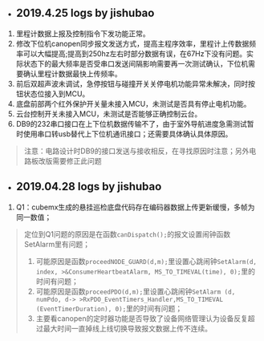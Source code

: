 - ## 2019.4.25 logs by jishubao
1. 里程计数据上报及控制指令下发功能正常。
2. 修改下位机canopen同步报文发送方式，提高主程序效率，里程计上传数据频率可以大幅提高;提高到250hz左右时部分数据有误，在67Hz下没有问题。实际状态下的最大频率是否受串口发送间隔影响需要再一次测试确认，下位机需要确认里程计数据最快上传频率。
3. 前后双超声波未调试，急停按钮与碰撞开关关停电机功能异常未解决，同时按钮状态位接入到MCU。
4. 底盘前部两个红外保护开关量未接入MCU，未测试是否具有停止电机功能。
5. 云台控制开关未接入MCU，未测试是否能够正确控制云台。
6. DB9的232串口接口在上下位机数据传输不了，由于室外导航进度急需测试暂时使用串口转usb替代上下位机通讯接口；还需要具体确认具体原因。
>注意：电路设计时DB9的接口发送与接收相反，在寻找原因时注意；另外电路板改版需要修正此问题

- ## 2019.04.28 logs by jishubao
1. Q1：cubemx生成的悬挂巡检底盘代码存在编码器数据上传更新缓慢，多帧为同一数值；
>定位到Q1问题的原因是在函数```canDispatch();```的报文设置闹钟函数SetAlarm里有问题；
>1. 可能原因是函数```proceedNODE_GUARD(d,m);```里设置心跳闹钟```SetAlarm(d, index, >&ConsumerHeartbeatAlarm, MS_TO_TIMEVAL(time), 0);```里的时间有问题；
>2. 可能原因是函数```proceedPDO(d,m);```里设置心跳闹钟```SetAlarm (d, numPdo, d-> >RxPDO_EventTimers_Handler,MS_TO_TIMEVAL (EventTimerDuration), 0);```里的时间有问题；
>3. 主要看canopen的定时器功能是否导致了设备网络管理认为设备反复超过最大时间一直掉线上线切换导致报文数据上传不连续。
